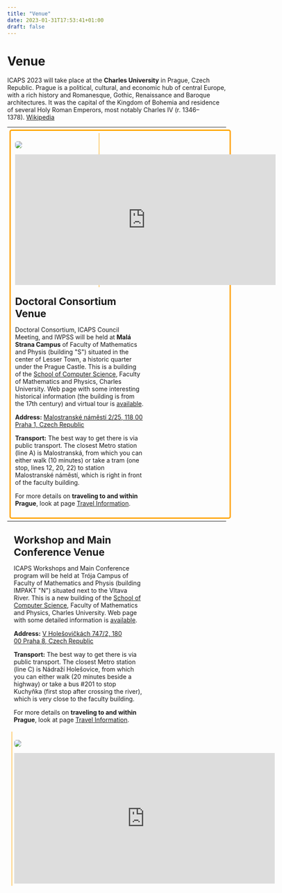 ```yaml
---
title: "Venue"
date: 2023-01-31T17:53:41+01:00
draft: false
---
```


# Venue

ICAPS 2023 will take place at the **Charles University** in Prague, Czech Republic. Prague is a political, cultural, and economic hub of central Europe, with a rich history and Romanesque, Gothic, Renaissance and Baroque architectures. It was the capital of the Kingdom of Bohemia and residence of several Holy Roman Emperors, most notably Charles IV (r. 1346–1378). [Wikipedia](https://en.wikipedia.org/wiki/Prague)

<hr style="margin-top: 1%; margin-bottom: 1%;" />

<div style="width: 98%; margin-left: 1%; padding: 1%; border: orange solid; border-radius: 5px;">

 <div style="display: inline-block; width: 38%; padding: 1%; vertical-align: middle; border-right: 1px solid orange;">
 
  <a href="https://mamashelter.com/prague" target="_blank"><img style="border-radius: 5px;" src="/img/venue/dc-venue.png" /></a>
 	
 <iframe src="https://www.google.com/maps/embed?pb=!1m14!1m8!1m3!1d1279.9557393657963!2d14.4028023!3d50.0879442!3m2!1i1024!2i768!4f13.1!3m3!1m2!1s0x470b94e220bd1abf%3A0xdbc36558fd05ccd7!2sUniverzita%20Karlova%2C%20Matematicko-fyzik%C3%A1ln%C3%AD%20fakulta%2C%20Informatick%C3%A1%20sekce!5e0!3m2!1sit!2sit!4v1680163186712!5m2!1sit!2sit" width="600" height="300" style="border:0;" allowfullscreen="" loading="lazy" referrerpolicy="no-referrer-when-downgrade"></iframe>
 </div>

 <div style="display: inline-block; width: 60%; padding: 1%; vertical-align: middle;">
   
   <p><span style="font-size: 23px; font-weight: bold;">Doctoral Consortium Venue</span></p> 
   
   <p>Doctoral Consortium, ICAPS Council Meeting, and IWPSS will be held at <strong>Malá Strana Campus</strong> of Faculty of Mathematics and Physis (building "S") situated in the center of Lesser Town, a historic quarter under the Prague Castle. This is a building of the <a href="https://cs.mff.cuni.cz/en/about-school" target="_blank">School of Computer Science</a>, Faculty of Mathematics and Physics, Charles University. Web page with some interesting historical information (the building is from the 17th century) and virtual tour is <a href="https://www.mff.cuni.cz/en/internal-affairs/buildings-and-campuses/mala-strana" target="_blank">available</a>.</p>

 <p><strong>Address:</strong> <a href="https://www.google.com/maps/place/Univerzita+Karlova,+Matematicko-fyzik%C3%A1ln%C3%AD+fakulta,+Informatick%C3%A1+sekce/@50.0879442,14.4028023,18.27z/data=!4m6!3m5!1s0x470b94e220bd1abf:0xdbc36558fd05ccd7!8m2!3d50.088344!4d14.403655!16s%2Fg%2F1hm2nk48r" target="_blank">Malostranské náměstí 2/25, 118 00 Praha 1, Czech Republic</a></p>
 
  <p><strong>Transport:</strong> The best way to get there is via public transport. The closest Metro station (line A) is Malostranská, from which you can either walk (10 minutes) or take a tram (one stop, lines 12, 20, 22) to station Malostranské náměstí, which is right in front of the faculty building.</p>
  
  <p>For more details on <strong>traveling to and within Prague</strong>, look at page <a href="https://icaps23.icaps-conference.org/attending/travel/">Travel Information</a>. </p>

 </div>
 
 

</div>

<hr style="margin-top: 1%; margin-bottom: 1%;" />




<div style="width: 98%; margin-left: 1%; padding: 1%;">

 <div style="display: inline-block; width: 60%; padding: 1%; vertical-align: middle;">
   
   <p><span style="font-size: 23px; font-weight: bold;">Workshop and Main Conference Venue</span></p> 
   
   <p>ICAPS Workshops and Main Conference program will be held at Trója Campus of Faculty of Mathematics and Physis (building IMPAKT "N") situated next to the Vltava River. This is a new building of the <a href="https://cs.mff.cuni.cz/en/about-school" target="_blank">School of Computer Science</a>, Faculty of Mathematics and Physics, Charles University. Web page with some detailed information is <a href="https://www.mff.cuni.cz/en/internal-affairs/buildings-and-campuses/troja#n" target="_blank">available</a>.</p>

 <p><strong>Address:</strong> <a href="https://www.google.com/maps/place/Pavilon+IMPAKT+(MFF+UK)/@50.1159902,14.4476954,17z/data=!4m15!1m8!3m7!1s0x470beb496fea9ea5:0xec13d6d7fcf033fa!2zViBIb2xlxaFvdmnEjWvDoWNoIDc0Ny8yLCAxODAgMDAgUHJhaGEgOC1MaWJlxYg!3b1!8m2!3d50.1159902!4d14.4502703!16s%2Fg%2F11cslxx8x6!3m5!1s0x470beb844e8653eb:0xb93dc2639df67788!8m2!3d50.1162662!4d14.4498247!16s%2Fg%2F11s5fsd9rw" target="_blank">V Holešovičkách 747/2, 180 00 Praha 8, Czech Republic</a></p>
 
  <p><strong>Transport:</strong> The best way to get there is via public transport. The closest Metro station (line C) is Nádraží Holešovice, from which you can either walk (20 minutes beside a highway) or take a bus #201 to stop Kuchyňka (first stop after crossing the river), which is very close to the faculty building.</p>
  
  <p>For more details on <strong>traveling to and within Prague</strong>, look at page <a href="https://icaps23.icaps-conference.org/attending/travel/">Travel Information</a>. </p>

 </div>
 
 <div style="display: inline-block; width: 38%; padding: 1%; vertical-align: middle; border-left: 1px solid orange;">
 
  <a href="https://mamashelter.com/prague" target="_blank"><img style="border-radius: 5px;" src="/img/venue/main-venue.png" /></a>
  
  <iframe src="https://www.google.com/maps/embed?pb=!1m14!1m8!1m3!1d2558.413165042903!2d14.4476954!3d50.1159902!3m2!1i1024!2i768!4f13.1!3m3!1m2!1s0x470beb844e8653eb%3A0xb93dc2639df67788!2sIMPAKT%20Building%20(Charles%20University%2C%20Faculty%20of%20Mathematics%20and%20Physics)!5e0!3m2!1sit!2sit!4v1680163759462!5m2!1sit!2sit" width="600" height="300" style="border:0;" allowfullscreen="" loading="lazy" referrerpolicy="no-referrer-when-downgrade"></iframe>
  
 </div>
 
</div>















